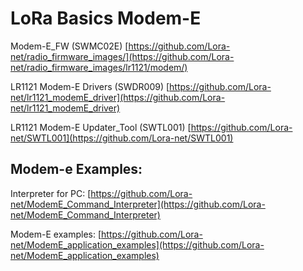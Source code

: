 # LoRa Basics Modem-E

Modem-E_FW (SWMC02E) [https://github.com/Lora-net/radio_firmware_images/](https://github.com/Lora-net/radio_firmware_images/lr1121/modem/)

LR1121 Modem-E Drivers (SWDR009) [https://github.com/Lora-net/lr1121_modemE_driver](https://github.com/Lora-net/lr1121_modemE_driver)

LR1121 Modem-E Updater_Tool (SWTL001) [https://github.com/Lora-net/SWTL001](https://github.com/Lora-net/SWTL001)

## Modem-e Examples:

Interpreter for PC: [https://github.com/Lora-net/ModemE_Command_Interpreter](https://github.com/Lora-net/ModemE_Command_Interpreter)

Modem-E examples:  [https://github.com/Lora-net/ModemE_application_examples](https://github.com/Lora-net/ModemE_application_examples)
